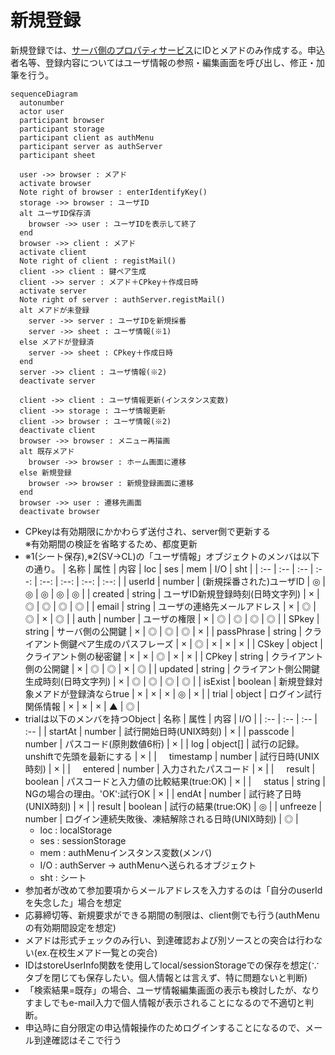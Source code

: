 # 新規登録

新規登録では、[サーバ側のプロパティサービス](#332-%E3%83%A6%E3%83%BC%E3%82%B6%E6%83%85%E5%A0%B1)にIDとメアドのみ作成する。申込者名等、登録内容についてはユーザ情報の参照・編集画面を呼び出し、修正・加筆を行う。

```mermaid
sequenceDiagram
  autonumber
  actor user
  participant browser
  participant storage
  participant client as authMenu
  participant server as authServer
  participant sheet

  user ->> browser : メアド
  activate browser
  Note right of browser : enterIdentifyKey()
  storage ->> browser : ユーザID
  alt ユーザID保存済
    browser ->> user : ユーザIDを表示して終了
  end
  browser ->> client : メアド
  activate client
  Note right of client : registMail()
  client ->> client : 鍵ペア生成
  client ->> server : メアド＋CPkey＋作成日時
  activate server
  Note right of server : authServer.registMail()
  alt メアドが未登録
    server ->> server : ユーザIDを新規採番
    server ->> sheet : ユーザ情報(※1)
  else メアドが登録済
    server ->> sheet : CPkey＋作成日時
  end
  server ->> client : ユーザ情報(※2)
  deactivate server

  client ->> client : ユーザ情報更新(インスタンス変数)
  client ->> storage : ユーザ情報更新
  client ->> browser : ユーザ情報(※2)
  deactivate client
  browser ->> browser : メニュー再描画
  alt 既存メアド
    browser ->> browser : ホーム画面に遷移
  else 新規登録
    browser ->> browser : 新規登録画面に遷移
  end
  browser ->> user : 遷移先画面
  deactivate browser
```

- CPkeyは有効期限にかかわらず送付され、server側で更新する<br>
  ※有効期間の検証を省略するため、都度更新
- ※1(シート保存),※2(SV->CL)の「ユーザ情報」オブジェクトのメンバは以下の通り。
  | 名称 | 属性 | 内容 | loc | ses | mem | I/O | sht |
  | :-- | :-- | :-- | :--: | :--: | :--: | :--: | :--: |
  | userId | number | (新規採番された)ユーザID | ◎ | ◎ | ◎ | ◎ | ◎ |
  | created | string | ユーザID新規登録時刻(日時文字列) | × | ◎ | ◎ | ◎ | ◎ |
  | email | string | ユーザの連絡先メールアドレス | × | ◎ | ◎ | × | ◎ |
  | auth | number | ユーザの権限 | × | ◎ | ◎ | ◎ | ◎ |
  | SPkey | string | サーバ側の公開鍵 | × | ◎ | ◎ | ◎ | × |
  | passPhrase | string | クライアント側鍵ペア生成のパスフレーズ | × | ◎ | × | × | × |
  | CSkey | object | クライアント側の秘密鍵 | × | × | ◎ | × | × |
  | CPkey | string | クライアント側の公開鍵 | × | ◎ | ◎ | × | ◎ |
  | updated | string | クライアント側公開鍵生成時刻(日時文字列) | × | ◎ | ◎ | ◎ | ◎ |
  | isExist | boolean | 新規登録対象メアドが登録済ならtrue | × | × | × | ◎ | × |
  | trial | object | ログイン試行関係情報 | × | × | × | ▲ | ◎ |
- trialは以下のメンバを持つObject
  | 名称 | 属性 | 内容 | I/O |
  | :-- | :-- | :-- | :-- |
  | startAt | number | 試行開始日時(UNIX時刻) | × |
  | passcode | number | パスコード(原則数値6桁) | × |
  | log | object[] | 試行の記録。unshiftで先頭を最新にする | × |
  | <span style="margin-left:1rem">timestamp</span> | number | 試行日時(UNIX時刻) | × |
  | <span style="margin-left:1rem">entered</span> | number | 入力されたパスコード | × |
  | <span style="margin-left:1rem">result</span> | boolean | パスコードと入力値の比較結果(true:OK) | × |
  | <span style="margin-left:1rem">status</span> | string | NGの場合の理由。'OK':試行OK | × |
  | endAt | number | 試行終了日時(UNIX時刻) | × |
  | result | boolean | 試行の結果(true:OK) | ◎ |
  | unfreeze | number | ログイン連続失敗後、凍結解除される日時(UNIX時刻) | ◎ |
  - loc : localStorage
  - ses : sessionStorage
  - mem : authMenuインスタンス変数(メンバ)
  - I/O : authServer -> authMenuへ送られるオブジェクト
  - sht : シート
- 参加者が改めて参加要項からメールアドレスを入力するのは「自分のuserIdを失念した」場合を想定
- 応募締切等、新規要求ができる期間の制限は、client側でも行う(authMenuの有効期間設定を想定)
- メアドは形式チェックのみ行い、到達確認および別ソースとの突合は行わない(ex.在校生メアド一覧との突合)
- IDはstoreUserInfo関数を使用してlocal/sessionStorageでの保存を想定(∵タブを閉じても保存したい。個人情報とは言えず、特に問題ないと判断)
- 「検索結果=既存」の場合、ユーザ情報編集画面の表示も検討したが、なりすましでもe-mail入力で個人情報が表示されることになるので不適切と判断。
- 申込時に自分限定の申込情報操作のためログインすることになるので、メール到達確認はそこで行う

<!--
- メアド入力欄は募集要項の一部とし、userId(受付番号)がlocalStrageに存在する場合は表示しない

sequenceDiagram
  autonumber
  actor user
  participant client
  participant server
  participant property
  participant sheet

  user ->> client : メアド
  activate client
  Note right of client : authMenu.registMail()
  alt userId保存済
    client ->> user : userIdを表示して終了
  end
  client ->> client : 鍵ペア生成
  client ->> server : メアド＋CPkey
  activate server
  Note right of server : authServer.registMail()
  property ->> server : DocumentProperties
  alt メアドが登録済
    server ->> property : ユーザ情報(※1)
    server ->> client : ユーザ情報(※2)
    client ->> client : 遷移先=ホーム画面
    client ->> user : userIdを表示
  else メアドが未登録
    server ->> server : userIdを新規採番
    server ->> property : ユーザ情報(※1)
    server ->> sheet : ユーザ情報(※3)
    server ->> client : ユーザ情報(※2)
    deactivate server
    client ->> client : 遷移先=新規登録画面
  end
  client ->> client : session/local更新、メニュー再描画、遷移先画面に遷移
  deactivate client
-->